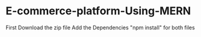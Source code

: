 # E-commerce-platform-Using-MERN
First Download the zip file
Add the Dependencies "npm install" for both files
